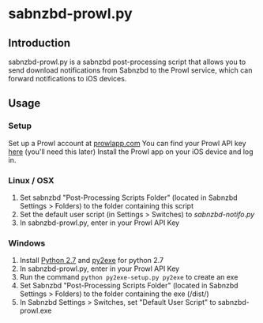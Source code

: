 sabnzbd-prowl.py
=================

Introduction
------------
sabnzbd-prowl.py is a sabnzbd post-processing script that allows you to send download notifications from Sabnzbd to the Prowl service, which can forward notifications to iOS devices.


Usage
-----

### Setup ###
Set up a Prowl account at [prowlapp.com](http://prowlapp.com)
You can find your Prowl API key [here](https://www.prowlapp.com/api_settings.php) (you'll need this later)
Install the Prowl app on your iOS device and log in.

### Linux / OSX ###
1.  Set sabnzbd "Post-Processing Scripts Folder" (located in Sabnzbd Settings > Folders) to the folder containing this script
2.  Set the default user script (in Settings > Switches) to _sabnzbd-notifo.py_
3.  In sabnzbd-prowl.py, enter in your Prowl API Key

### Windows ###
1.  Install [Python 2.7](http://www.python.org/download/releases/2.7.1/) and [py2exe](http://www.py2exe.org/) for python 2.7
2.  In sabnzbd-prowl.py, enter in your Prowl API Key
3.  Run the command `python py2exe-setup.py py2exe` to create an exe
4.  Set Sabnzbd "Post-Processing Scripts Folder" (located in Sabnzbd Settings > Folders) to the folder containing the exe (/dist/)
5.  In Sabnzbd Settings > Switches, set "Default User Script" to sabnzbd-prowl.exe